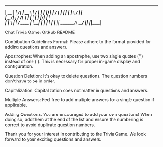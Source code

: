   _____  ______          _____    __  __ ______ 
 |  __ \|  ____|   /\   |  __ \  |  \/  |  ____|
 | |__) | |__     /  \  | |  | | | \  / | |__   
 |  _  /|  __|   / /\ \ | |  | | | |\/| |  __|  
 | | \ \| |____ / ____ \| |__| | | |  | | |____ 
 |_|  \_\______/_/    \_\_____/  |_|  |_|______|
                                                
                                                
Chat Trivia Game: GitHub README

Contribution Guidelines
Format: Please adhere to the format provided for adding questions and answers.

Apostrophes: When adding an apostrophe, use two single quotes ('') instead of one ('). This is necessary for proper in-game display and configuration.

Question Deletion: It's okay to delete questions. The question numbers don't have to be in order.

Capitalization: Capitalization does not matter in questions and answers.

Multiple Answers: Feel free to add multiple answers for a single question if applicable.

Adding Questions: You are encouraged to add your own questions! When doing so, add them at the end of the list and ensure the numbering is correct to avoid duplicate question numbers.

Thank you for your interest in contributing to the Trivia Game. We look forward to your exciting questions and answers. 
